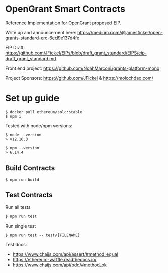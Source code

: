 # OpenGrant Smart Contracts

Reference Implementation for OpenGrant proposed EIP.

Write up and announcement here: https://medium.com/@jamesfickel/open-grants-standard-erc-6ed9e137d4fe

EIP Draft: https://github.com/JFickel/EIPs/blob/draft_grant_standard/EIPS/eip-draft_grant_standard.md

Front end project: https://github.com/NoahMarconi/grants-platform-mono

Project Sponsors: https://github.com/JFickel & https://molochdao.com/


# Set up guide

```
$ docker pull ethereum/solc:stable
$ npm i
```

Tested with node/npm versions:

```
$ node --version
> v12.16.3

$ npm --version
> 6.14.4
```


## Build Contracts

```
$ npm run build
```

## Test Contracts

Run all tests
```
$ npm run test
```

Run single test
```
$ npm run test -- test/[FILENAME]
```

Test docs:

  - https://www.chaijs.com/api/assert/#method_equal
  - https://ethereum-waffle.readthedocs.io/
  - https://www.chaijs.com/api/bdd/#method_ok

